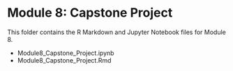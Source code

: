 # Module 8: Capstone Project

This folder contains the R Markdown and Jupyter Notebook files for Module 8.

- Module8_Capstone_Project.ipynb
- Module8_Capstone_Project.Rmd
